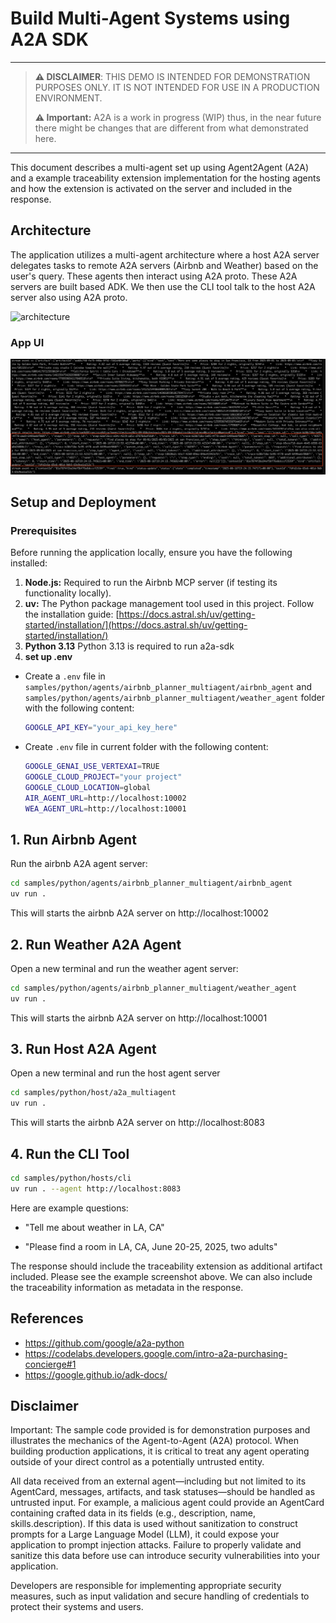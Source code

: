 # Build Multi-Agent Systems using A2A SDK

----
> **⚠️ DISCLAIMER**: THIS DEMO IS INTENDED FOR DEMONSTRATION PURPOSES ONLY. IT IS NOT INTENDED FOR USE IN A PRODUCTION ENVIRONMENT.
>
> **⚠️ Important:** A2A is a work in progress (WIP) thus, in the near future there might be changes that are different from what demonstrated here.
----

This document describes a multi-agent set up using Agent2Agent (A2A) and a example traceability extension implementation for the hosting agents and how the extension is activated on the server and included in the response.

## Architecture

The application utilizes a multi-agent architecture where a host A2A server delegates tasks to remote A2A servers (Airbnb and Weather) based on the user's query. These agents then interact using A2A proto. These A2A servers are built based ADK. We then use the CLI tool talk to the host A2A server also using A2A proto. 

![architecture](assets/A2A_multi_agents.png)

### App UI

![screenshot](assets/cli_trace_screenshot.png)

## Setup and Deployment

### Prerequisites

Before running the application locally, ensure you have the following installed:

1. **Node.js:** Required to run the Airbnb MCP server (if testing its functionality locally).
2. **uv:** The Python package management tool used in this project. Follow the installation guide: [https://docs.astral.sh/uv/getting-started/installation/](https://docs.astral.sh/uv/getting-started/installation/)
3. **Python 3.13** Python 3.13 is required to run a2a-sdk
4. **set up .env**

- Create a `.env` file in `samples/python/agents/airbnb_planner_multiagent/airbnb_agent` and `samples/python/agents/airbnb_planner_multiagent/weather_agent` folder with the following content:

    ```bash
    GOOGLE_API_KEY="your_api_key_here" 
    ```

- Create `.env` file in current folder with the following content:

    ```bash
    GOOGLE_GENAI_USE_VERTEXAI=TRUE
    GOOGLE_CLOUD_PROJECT="your project"
    GOOGLE_CLOUD_LOCATION=global
    AIR_AGENT_URL=http://localhost:10002
    WEA_AGENT_URL=http://localhost:10001
    ```

## 1. Run Airbnb Agent

Run the airbnb A2A agent server:

```bash
cd samples/python/agents/airbnb_planner_multiagent/airbnb_agent
uv run .
```

This will starts the airbnb A2A server on http://localhost:10002

## 2. Run Weather A2A Agent

Open a new terminal and run the weather agent server:

```bash
cd samples/python/agents/airbnb_planner_multiagent/weather_agent
uv run .
```
This will starts the airbnb A2A server on http://localhost:10001

## 3. Run Host A2A Agent

Open a new terminal and run the host agent server

```bash
cd samples/python/host/a2a_multiagent
uv run .
```
This will starts the airbnb A2A server on http://localhost:8083

## 4. Run the CLI Tool
```bash
cd samples/python/hosts/cli
uv run . --agent http://localhost:8083
```

Here are example questions:

- "Tell me about weather in LA, CA"  

- "Please find a room in LA, CA, June 20-25, 2025, two adults"

The response should include the traceability extension as additional artifact included. Please see the example screenshot above.
We can also include the traceability information as metadata in the response. 

## References

- <https://github.com/google/a2a-python>
- <https://codelabs.developers.google.com/intro-a2a-purchasing-concierge#1>
- <https://google.github.io/adk-docs/>

## Disclaimer

Important: The sample code provided is for demonstration purposes and illustrates the mechanics of the Agent-to-Agent (A2A) protocol. When building production applications, it is critical to treat any agent operating outside of your direct control as a potentially untrusted entity.

All data received from an external agent—including but not limited to its AgentCard, messages, artifacts, and task statuses—should be handled as untrusted input. For example, a malicious agent could provide an AgentCard containing crafted data in its fields (e.g., description, name, skills.description). If this data is used without sanitization to construct prompts for a Large Language Model (LLM), it could expose your application to prompt injection attacks.  Failure to properly validate and sanitize this data before use can introduce security vulnerabilities into your application.

Developers are responsible for implementing appropriate security measures, such as input validation and secure handling of credentials to protect their systems and users.
